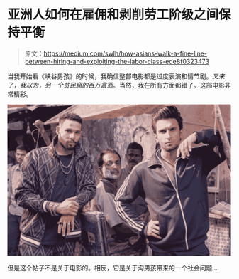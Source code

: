 # 亚洲人如何在雇佣和剥削劳工阶级之间保持平衡

> 原文：<https://medium.com/swlh/how-asians-walk-a-fine-line-between-hiring-and-exploiting-the-labor-class-ede8f0323473>

当我开始看《峡谷男孩》的时候，我确信整部电影都是过度表演和情节剧。*又来了，*我以为*，另一个贫民窟的百万富翁*。当然，我在所有方面都错了。这部电影非常精彩。

![](img/c264fd205345769c89f026fc7c88b6b5.png)

但是这个帖子不是关于电影的。相反，它是关于沟男孩带来的一个社会问题…